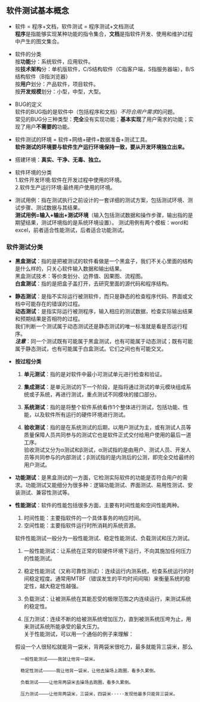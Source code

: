 软件测试基本概念
----
 - 软件 = 程序+文档，软件测试 = 程序测试+文档测试<br>
 **程序**是指能够实现某种功能的指令集合，**文档**是指软件开发、使用和维护过程中产生的图文集合。
 
 - 软件的分类<br>
 按**功能**分：系统软件，应用软件。<br>
 按**技术架构**分：单机版软件，C/S结构软件（C指客户端，S指服务器端），B/S结构软件（B指浏览器）<br>
 按**用户**划分：产品软件，项目软件。<br>
 按**开发规模**划分：小型，中型，大型。<br>
 
 - BUG的定义<br>
 软件的BUG指的是软件中（包括程序和文档）*不符合用户需求*的问题。<br>
 常见的BUG分三种类型：**完全**没有实现功能；**基本实现**了用户需求的功能；实现了用户**不需要的**功能。<br>
 
 - 软件测试的环境 = 软件+网络+硬件+数据准备+测试工具。<br>
 **软件测试的环境要与软件生产运行环境保持一致，要从开发环境独立出来。**
 - 搭建环境：**真实、干净、无毒、独立。**
 
 - 软件环境的分类<br>
 1.软件开发环境:软件在开发过程中使用的环境。<br>
 2.软件生产运行环境:最终用户使用的环境。
 
 
 - 测试用例：指在测试执行之前设计的一套详细的测试方案，包括测试环境、测试步骤、测试数据与其结果。<br>
 **测试用例=输入+输出+测试环境**（输入包括测试数据和操作步骤，输出指的是期望结果，测试环境指的是系统环境设置）。 测试用例有两个模板：word和excel，前者适合性能测试，后者适合功能测试。
 ### 软件测试分类
   - **黑盒测试**：指的是把被测试的软件看做是一个黑盒子，我们不关心里面的结构是什么样的，只关心软件输入数据和输出结果。<br>
     黑盒测试技术：等价类划分、边界值、因果图、流程图。<br>
     **白盒测试**：指的是把盒子盖打开，去研究里面的源代码和程序结构。
     
   - **静态测试**：是指不实际运行被测软件，而只是静态的检查程序代码、界面或文档中可能存在的错误的过程。<br>
     **动态测试**：是指实际运行被测程序，输入相应的测试数据，检查实际输出结果和预期结果是否相符的过程。<br>
     我们判断一个测试属于动态测试还是静态测试的唯一标准就是看是否运行程序。<br>
   ***注意***：同一个测试既有可能属于黑盒测试，也有可能属于动态测试；既有可能属于静态测试，也有可能属于白盒测试。它们之间也有可能交叉。
   - **按过程分类**
     1. **单元测试**：指的是对软件中最小可测试单元进行检查和验证。<br>
   
     2. **集成测试**：是单元测试的下一个阶段，是指将通过测试的单元模块组成系统或子系统，再进行测试，重点测试不同模块的接口部分。<br>
   
     3. **系统测试**：指的是将整个软件系统看作1个整体进行测试，包括功能、性能，以及软件所有运行的硬件环境进行测试。
     
     4. **验收测试**：指的是在系统测试的后期，以用户测试为主，或有测试人员等质量保障人员共同参与的测试它也是软件正式交付给用户使用的最后一道工序。<br>
     验收测试又分为α测试和β测试，α测试指的是由用户、测试人员、开发人员等共同参与的内部测试；β测试指的是内测后的公测，即完全交给最终的用户测试。
     
   - **功能测试**：是黑盒测试的一方面，它检测实际软件的功能是否符合用户的需求。功能测试又能细分为很多种：逻辑功能测试、界面测试、易用性测试、安装测试、兼容性测试等。
   
   - **性能测试**：软件的性能包括很多方面，主要有时间性能和空间性能两种。<br>
     1. 时间性能：主要指软件的一个具体事务的响应时间。
     2. 空间性能：主要指软件运行时所消耗的系统资源。<br>
     
     软件性能测试一般分为一般性能测试、稳定性能测试、负载测试和压力测试。<br>
     
     1. 一般性能测试：让系统在正常的软硬件环境下运行，不向其施加任何压力的性能测试。<br>
     
     2. 稳定性能测试（又称可靠性测试）：连续运行内测系统，检查系统运行的时间稳定程度。通常用MTBF（错误发生的平均时间间隔）来衡量系统的稳定性，越大稳定性越强。<br>
     
     3. 负载测试：让被测系统在其能忍受的极限范围之内连续运行，来测试系统的稳定性。<br>
     
     4. 压力测试：连续不断的给被测系统增加压力，直到被测系统压垮为止，用来测试系统所能承受的最大压力。<br>
     关于性能测试，可以用一个通俗的例子来理解：
     
     假设一个人很轻松就能背一袋米，背两袋米很吃力，最多就能背三袋米，那么<br>
     
           一般性能测试————我就让他背一袋米。
          
           稳定性测试—————我让他背一袋米，让他去操场上跑圈，看多久累倒。
          
           负载测试————让他背两袋米去操场去跑圈，看多久累倒。
          
           压力测试————让他背两袋米，三袋米，四袋米·····发现他最多只能背三袋米。
          
     
